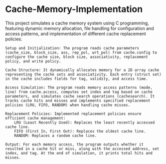 # Cache-Memory-Implementation
This project simulates a cache memory system using C programming, featuring dynamic memory allocation, file handling for configuration and access patterns, and implementation of different cache replacement policies.

    Setup and Initialization: The program reads cache parameters (cache_size, block_size, ass, rep_pol, wrt_pol) from cache.config to configure the cache size, block size, associativity, replacement policy, and write policy.

    Cache Structure: It dynamically allocates memory for a 2D array cache representing the cache sets and associativity. Each entry (struct set) in the cache includes fields for tag, validity, and access time.

    Access Simulation: The program reads memory access patterns (mode, line) from cache.access, computes set index and tag based on cache parameters, and simulates cache search operations (cachesearch). It tracks cache hits and misses and implements specified replacement policies (LRU, FIFO, RANDOM) when handling cache misses.

    Replacement Policies: Implemented replacement policies ensure efficient cache management:
        LRU (Least Recently Used): Replaces the least recently accessed cache line.
        FIFO (First In, First Out): Replaces the oldest cache line.
        RANDOM: Replaces a random cache line.

    Output: For each memory access, the program outputs whether it resulted in a cache hit or miss, along with the accessed address, set index, and tag. At the end of simulation, it prints total hits and misses.
